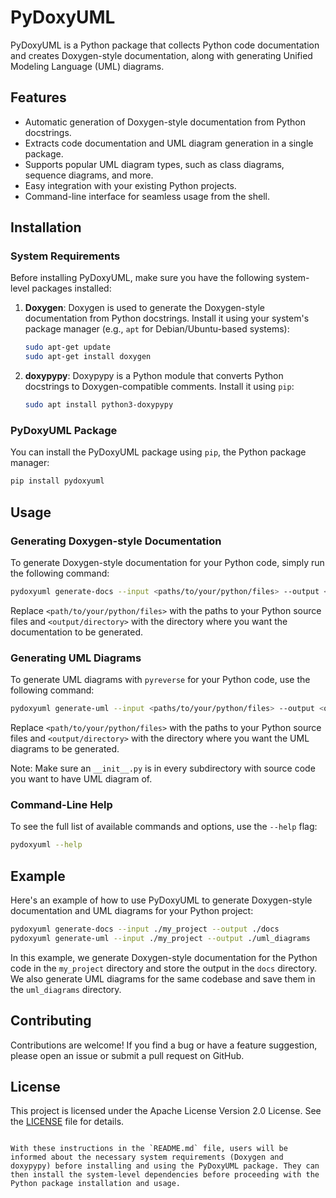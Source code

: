 # PyDoxyUML

PyDoxyUML is a Python package that collects Python code documentation and creates Doxygen-style documentation, along with generating Unified Modeling Language (UML) diagrams.

## Features

- Automatic generation of Doxygen-style documentation from Python docstrings.
- Extracts code documentation and UML diagram generation in a single package.
- Supports popular UML diagram types, such as class diagrams, sequence diagrams, and more.
- Easy integration with your existing Python projects.
- Command-line interface for seamless usage from the shell.

## Installation

### System Requirements

Before installing PyDoxyUML, make sure you have the following system-level packages installed:

1. **Doxygen**: Doxygen is used to generate the Doxygen-style documentation from Python docstrings. Install it using your system's package manager (e.g., `apt` for Debian/Ubuntu-based systems):

   ```bash
   sudo apt-get update
   sudo apt-get install doxygen
   ```

2. **doxypypy**: Doxypypy is a Python module that converts Python docstrings to Doxygen-compatible comments. Install it using `pip`:

   ```bash
   sudo apt install python3-doxypypy
   ```

### PyDoxyUML Package

You can install the PyDoxyUML package using `pip`, the Python package manager:

```bash
pip install pydoxyuml
```

## Usage

### Generating Doxygen-style Documentation

To generate Doxygen-style documentation for your Python code, simply run the following command:

```bash
pydoxyuml generate-docs --input <paths/to/your/python/files> --output <output/directory>
```

Replace `<path/to/your/python/files>` with the paths to your Python source files and `<output/directory>` with the directory where you want the documentation to be generated.

### Generating UML Diagrams

To generate UML diagrams with `pyreverse` for your Python code, use the following command:

```bash
pydoxyuml generate-uml --input <paths/to/your/python/files> --output <output/directory>
```

Replace `<path/to/your/python/files>` with the paths to your Python source files and `<output/directory>` with the directory where you want the UML diagrams to be generated.

Note: Make sure an `__init__.py` is in every subdirectory with source code you want to have UML diagram of.

### Command-Line Help

To see the full list of available commands and options, use the `--help` flag:

```bash
pydoxyuml --help
```

## Example

Here's an example of how to use PyDoxyUML to generate Doxygen-style documentation and UML diagrams for your Python project:

```bash
pydoxyuml generate-docs --input ./my_project --output ./docs
pydoxyuml generate-uml --input ./my_project --output ./uml_diagrams
```

In this example, we generate Doxygen-style documentation for the Python code in the `my_project` directory and store the output in the `docs` directory. We also generate UML diagrams for the same codebase and save them in the `uml_diagrams` directory.

## Contributing

Contributions are welcome! If you find a bug or have a feature suggestion, please open an issue or submit a pull request on GitHub.

## License

This project is licensed under the Apache License Version 2.0 License. See the [LICENSE](LICENSE) file for details.

```

With these instructions in the `README.md` file, users will be informed about the necessary system requirements (Doxygen and doxypypy) before installing and using the PyDoxyUML package. They can then install the system-level dependencies before proceeding with the Python package installation and usage.